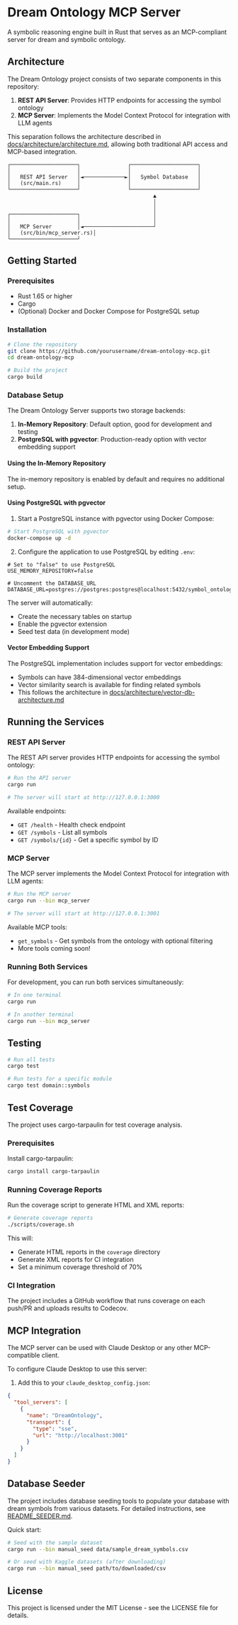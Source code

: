 # Dream Ontology MCP Server

A symbolic reasoning engine built in Rust that serves as an MCP-compliant server for dream and symbolic ontology.

## Architecture

The Dream Ontology project consists of two separate components in this repository:

1. **REST API Server**: Provides HTTP endpoints for accessing the symbol ontology
2. **MCP Server**: Implements the Model Context Protocol for integration with LLM agents

This separation follows the architecture described in [docs/architecture/architecture.md](docs/architecture/architecture.md), allowing both traditional API access and MCP-based integration.

```
┌─────────────────────┐               ┌─────────────────────┐
│                     │               │                     │
│   REST API Server   │◄─────────────►│   Symbol Database   │
│   (src/main.rs)     │               │                     │
└─────────────────────┘               └─────────────────────┘
                                              ▲
                                              │
                                              │
┌─────────────────────┐                       │
│                     │                       │
│   MCP Server        │◄──────────────────────┘
│   (src/bin/mcp_server.rs)│
└─────────────────────┘
```

## Getting Started

### Prerequisites

- Rust 1.65 or higher
- Cargo
- (Optional) Docker and Docker Compose for PostgreSQL setup

### Installation

```bash
# Clone the repository
git clone https://github.com/yourusername/dream-ontology-mcp.git
cd dream-ontology-mcp

# Build the project
cargo build
```

### Database Setup

The Dream Ontology Server supports two storage backends:

1. **In-Memory Repository**: Default option, good for development and testing
2. **PostgreSQL with pgvector**: Production-ready option with vector embedding support

#### Using the In-Memory Repository

The in-memory repository is enabled by default and requires no additional setup.

<!-- Not implemented -->

#### Using PostgreSQL with pgvector

1. Start a PostgreSQL instance with pgvector using Docker Compose:

```bash
# Start PostgreSQL with pgvector
docker-compose up -d
```

2. Configure the application to use PostgreSQL by editing `.env`:

```
# Set to "false" to use PostgreSQL
USE_MEMORY_REPOSITORY=false

# Uncomment the DATABASE_URL
DATABASE_URL=postgres://postgres:postgres@localhost:5432/symbol_ontology
```

The server will automatically:

- Create the necessary tables on startup
- Enable the pgvector extension
- Seed test data (in development mode)

#### Vector Embedding Support

The PostgreSQL implementation includes support for vector embeddings:

- Symbols can have 384-dimensional vector embeddings
- Vector similarity search is available for finding related symbols
- This follows the architecture in [docs/architecture/vector-db-architecture.md](docs/architecture/vector-db-architecture.md)

## Running the Services

### REST API Server

The REST API server provides HTTP endpoints for accessing the symbol ontology:

```bash
# Run the API server
cargo run

# The server will start at http://127.0.0.1:3000
```

Available endpoints:

- `GET /health` - Health check endpoint
- `GET /symbols` - List all symbols
- `GET /symbols/{id}` - Get a specific symbol by ID

### MCP Server

The MCP server implements the Model Context Protocol for integration with LLM agents:

```bash
# Run the MCP server
cargo run --bin mcp_server

# The server will start at http://127.0.0.1:3001
```

Available MCP tools:

- `get_symbols` - Get symbols from the ontology with optional filtering
- More tools coming soon!

### Running Both Services

For development, you can run both services simultaneously:

```bash
# In one terminal
cargo run

# In another terminal
cargo run --bin mcp_server
```

## Testing

```bash
# Run all tests
cargo test

# Run tests for a specific module
cargo test domain::symbols
```

## Test Coverage

The project uses cargo-tarpaulin for test coverage analysis.

### Prerequisites

Install cargo-tarpaulin:

```bash
cargo install cargo-tarpaulin
```

### Running Coverage Reports

Run the coverage script to generate HTML and XML reports:

```bash
# Generate coverage reports
./scripts/coverage.sh
```

This will:

- Generate HTML reports in the `coverage` directory
- Generate XML reports for CI integration
- Set a minimum coverage threshold of 70%

### CI Integration

The project includes a GitHub workflow that runs coverage on each push/PR and uploads results to Codecov.

## MCP Integration

The MCP server can be used with Claude Desktop or any other MCP-compatible client.

To configure Claude Desktop to use this server:

1. Add this to your `claude_desktop_config.json`:

```json
{
  "tool_servers": [
    {
      "name": "DreamOntology",
      "transport": {
        "type": "sse",
        "url": "http://localhost:3001"
      }
    }
  ]
}
```

## Database Seeder

The project includes database seeding tools to populate your database with dream symbols from various datasets. For detailed instructions, see [README_SEEDER.md](README_SEEDER.md).

Quick start:

```bash
# Seed with the sample dataset
cargo run --bin manual_seed data/sample_dream_symbols.csv

# Or seed with Kaggle datasets (after downloading)
cargo run --bin manual_seed path/to/downloaded/csv
```

## License

This project is licensed under the MIT License - see the LICENSE file for details.
